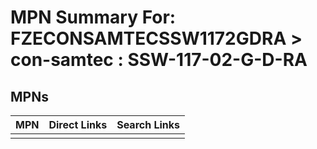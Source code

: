 



# MPN Summary For: FZECONSAMTECSSW1172GDRA > con-samtec : SSW-117-02-G-D-RA

## MPNs
  

|MPN|Direct Links|Search Links|
| :--- | :--- | :--- |
||||
